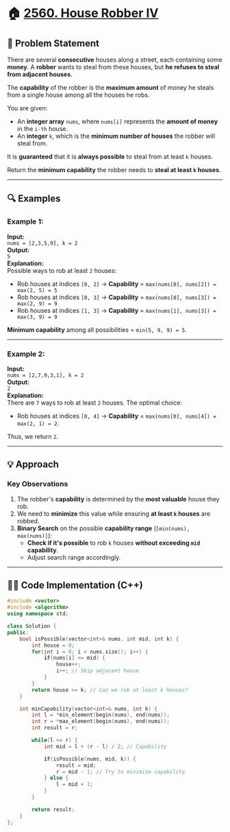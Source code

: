 # 🏠 [2560. House Robber IV](https://leetcode.com/problems/house-robber-iv/)

## 📜 Problem Statement

There are several **consecutive** houses along a street, each containing some **money**. A **robber** wants to steal from these houses, but **he refuses to steal from adjacent houses**.

The **capability** of the robber is the **maximum amount** of money he steals from a single house among all the houses he robs.

You are given:
- An **integer array** `nums`, where `nums[i]` represents the **amount of money** in the `i-th` house.
- An **integer** `k`, which is the **minimum number of houses** the robber will steal from.

It is **guaranteed** that it is **always possible** to steal from at least `k` houses.

Return the **minimum capability** the robber needs to **steal at least `k` houses**.

---

## 🔍 Examples

### Example 1:
**Input:**  
`nums = [2,3,5,9], k = 2`  
**Output:**  
`5`  
**Explanation:**  
Possible ways to rob at least `2` houses:
- Rob houses at indices `[0, 2]` → **Capability** = `max(nums[0], nums[2]) = max(2, 5) = 5`
- Rob houses at indices `[0, 3]` → **Capability** = `max(nums[0], nums[3]) = max(2, 9) = 9`
- Rob houses at indices `[1, 3]` → **Capability** = `max(nums[1], nums[3]) = max(3, 9) = 9`

**Minimum capability** among all possibilities = `min(5, 9, 9) = 5`.

---

### Example 2:
**Input:**  
`nums = [2,7,9,3,1], k = 2`  
**Output:**  
`2`  
**Explanation:**  
There are `7` ways to rob at least `2` houses. The optimal choice:
- Rob houses at indices `[0, 4]` → **Capability** = `max(nums[0], nums[4]) = max(2, 1) = 2`.

Thus, we return `2`.

---

## 💡 Approach

### **Key Observations**
1. The robber's **capability** is determined by the **most valuable** house they rob.
2. We need to **minimize** this value while ensuring **at least `k` houses** are robbed.
3. **Binary Search** on the possible **capability range** (`[min(nums), max(nums)]`):
   - **Check if it's possible** to rob `k` houses **without exceeding `mid` capability**.
   - Adjust search range accordingly.

---

## 👨‍💻 Code Implementation (C++)

```cpp
#include <vector>
#include <algorithm>
using namespace std;

class Solution {
public:
    bool isPossible(vector<int>& nums, int mid, int k) {
        int house = 0;
        for(int i = 0; i < nums.size(); i++) {
            if(nums[i] <= mid) {
                house++;
                i++; // Skip adjacent house
            }
        }
        return house >= k; // Can we rob at least k houses?
    }

    int minCapability(vector<int>& nums, int k) {
        int l = *min_element(begin(nums), end(nums));
        int r = *max_element(begin(nums), end(nums));
        int result = r;

        while(l <= r) {
            int mid = l + (r - l) / 2; // Capability

            if(isPossible(nums, mid, k)) {
                result = mid;
                r = mid - 1; // Try to minimize capability
            } else {
                l = mid + 1;
            }
        }

        return result;
    }
};
